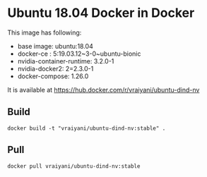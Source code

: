 # Ubuntu 18.04 Docker in Docker 

This image has following:
* base image: ubuntu:18.04 
* docker-ce : 5:19.03.12~3-0~ubuntu-bionic
* nvidia-container-runtime: 3.2.0-1
* nvidia-docker2: 2=2.3.0-1
* docker-compose: 1.26.0

It is available at https://hub.docker.com/r/vraiyani/ubuntu-dind-nv

## Build 

`docker build -t "vraiyani/ubuntu-dind-nv:stable" .`

## Pull 

`docker pull vraiyani/ubuntu-dind-nv:stable`
